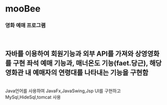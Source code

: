 # mooBee

<h3>영화 예매 프로그램</h3>
<br>
<h2>자바를 이용하여 회원기능과 외부 API를 가져와 상영영화를 구현 좌석 예매 기능과, 매너온도 기능(faet.당근), 해당 영화관 내 예매자의 연령대를 나타내는 기능을 구현함</h2>
<br>
Java언어를 사용하여 JavaFx,JavaSwing,Jsp UI를 구현하고 MySql,HideSql,tomcat 사용

